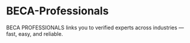 # BECA-Professionals
BECA PROFESSIONALS links you to verified experts across industries — fast, easy, and reliable.
